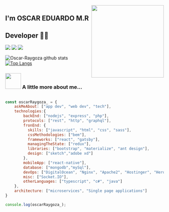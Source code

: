 <img align='right' src="https://media2.giphy.com/media/LmNwrBhejkK9EFP504/giphy.gif?cid=ecf05e47f432655751fbc4ec4bb7fa845bd52067fa3f3332&rid=giphy.gif" width="230">

## I'm OSCAR EDUARDO M.R 
## Developer 👨‍💻

[![](https://img.shields.io/badge/LinkedIn-Oscar%20Eduardo%20Raygoza-blue)](https://www.linkedin.com/in/oscar-eduardo-raygoza-a1762515b/)
[![](https://img.shields.io/badge/Gmail-oscar.eduardo.raygoza%40gmail.com-red)](mailto:oscar.eduardo.raygoza@gmail.com)
[![](https://img.shields.io/badge/Twitter-OscarRaygoza_-1da1f2)](https://twitter.com/OscarRaygoza_)

![Oscar-Raygoza github stats](https://github-readme-stats.vercel.app/api?username=Oscar-Raygoza&show_icons=true&theme=vue-dark)
[![Top Langs](https://github-readme-stats.vercel.app/api/top-langs/?username=Oscar-Raygoza&layout=compact&theme=vue-dark)](https://github.com/Oscar-Raygoza/github-readme-stats)

### <img src="https://media.giphy.com/media/VgCDAzcKvsR6OM0uWg/giphy.gif" width="50"> A little more about me...  

```javascript

const oscarRaygoza_ = {
    askMeAbout: ["app dev", "web dev", "tech"],
    technologies:{
        backEnd: ["nodejs", "express", "php"],
        protocols: ["rest", "http", "graphql"],
        fronEnd: {
          skills: ["javascript", "html", "css", "sass"],
          cssMethodologies: ["bem"],
          frameworks: ["react", "gatsby"],
          managingTheState: ["redux"],
          libraries: ["bootstrap", "materialize", "ant design"],
          design: ["sketch","adobe xd"]
        },
        mobileApp: ["react-native"],
        database: ["mongodb","mySql"],
        devOps: ["DigitalOcean", "Nginx", "Apache2", "Hostinger", "Heroku"],
        misc: ["Socket.IO"],
        otherLanguages: ["typescript", "c#", "java"]
    },
    architecture: ["microservices", "Single page applications"]
}

console.log(oscarRaygoza_);
```
